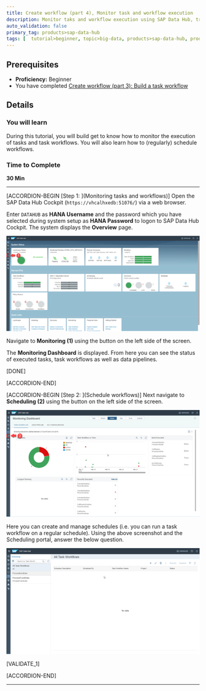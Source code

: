 ```yaml
---
title: Create workflow (part 4), Monitor task and workflow execution
description: Monitor taks and workflow execution using SAP Data Hub, trial edition.
auto_validation: false
primary_tag: products>sap-data-hub
tags: [  tutorial>beginner, topic>big-data, products>sap-data-hub, products>sap-vora ]
---
```


## Prerequisites  
 - **Proficiency:** Beginner
 - You have completed [Create workflow (part 3): Build a task workflow](https://www.sap.com/developer/tutorials/datahub-trial-workflow-part03.html)

## Details
### You will learn  
During this tutorial, you will build get to know how to monitor the execution of tasks and task workflows. You will also learn how to (regularly) schedule workflows.

### Time to Complete
**30 Min**

---

[ACCORDION-BEGIN [Step 1: ](Monitoring tasks and workflows)]
Open the SAP Data Hub Cockpit (`https://vhcalhxedb:51076/`) via a web browser.

Enter `DATAHUB` as **HANA Username** and the password which you have selected during system setup as **HANA Password** to logon to SAP Data Hub Cockpit. The system displays the **Overview** page.

![picture_01](./datahub-trial-workflow-part04_01.png)  

Navigate to **Monitoring (1)** using the button on the left side of the screen.

The **Monitoring Dashboard** is displayed. From here you can see the status of executed tasks, task workflows as well as data pipelines.

[DONE]

[ACCORDION-END]

[ACCORDION-BEGIN [Step 2: ](Schedule workflows)]
Next navigate to **Scheduling (2)** using the button on the left side of the screen.

![picture_02](./datahub-trial-workflow-part04_02.png)  

Here you can create and manage schedules (i.e. you can run a task workflow on a regular schedule). Using the above screenshot and the Scheduling portal, answer the below question.

![picture_03](./datahub-trial-workflow-part04_03.png)  



[VALIDATE_1]

[ACCORDION-END]

---
